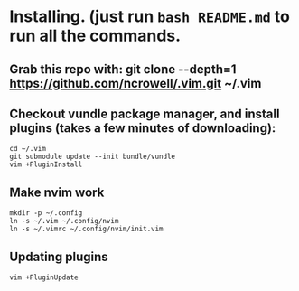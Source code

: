 # Installing. (just run `bash README.md` to run all the commands.

## Grab this repo with: git clone --depth=1 https://github.com/ncrowell/.vim.git ~/.vim

## Checkout vundle package manager, and install plugins (takes a few minutes of downloading):

    cd ~/.vim
    git submodule update --init bundle/vundle
    vim +PluginInstall

## Make nvim work

    mkdir -p ~/.config
    ln -s ~/.vim ~/.config/nvim
    ln -s ~/.vimrc ~/.config/nvim/init.vim

## Updating plugins

    vim +PluginUpdate
